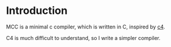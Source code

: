 # Introduction

MCC is a minimal c compiler, which is written in C, inspired by [c4](https://github.com/rswier/c4).

C4 is much difficult to understand, so I write a simpler compiler.
